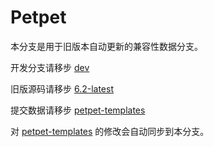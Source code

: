 # Petpet

本分支是用于旧版本自动更新的兼容性数据分支。

开发分支请移步 [dev](https://github.com/Dituon/petpet/tree/dev)

旧版源码请移步 [6.2-latest](https://github.com/Dituon/petpet/tree/6.2-latest)

提交数据请移步 [petpet-templates](https://github.com/Dituon/petpet-templates)

对 [petpet-templates](https://github.com/Dituon/petpet-templates) 的修改会自动同步到本分支。

